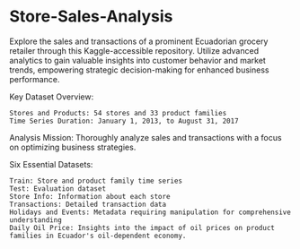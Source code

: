 # Store-Sales-Analysis
Explore the sales and transactions of a prominent Ecuadorian grocery retailer through this Kaggle-accessible repository. Utilize advanced analytics to gain valuable insights into customer behavior and market trends, empowering strategic decision-making for enhanced business performance.

Key Dataset Overview:

    Stores and Products: 54 stores and 33 product families
    Time Series Duration: January 1, 2013, to August 31, 2017

Analysis Mission:
Thoroughly analyze sales and transactions with a focus on optimizing business strategies.

Six Essential Datasets:

    Train: Store and product family time series
    Test: Evaluation dataset
    Store Info: Information about each store
    Transactions: Detailed transaction data
    Holidays and Events: Metadata requiring manipulation for comprehensive understanding
    Daily Oil Price: Insights into the impact of oil prices on product families in Ecuador's oil-dependent economy.
